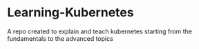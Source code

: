 # Learning-Kubernetes
A repo created to explain and teach kubernetes starting from the fundamentals to the advanced topics
